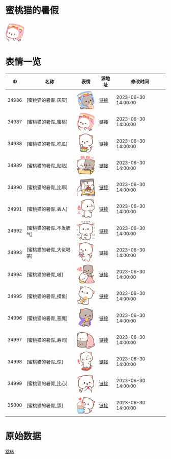 # 蜜桃猫的暑假

<img src="./cover.png" height="60" alt="cover" />

# 表情一览

|ID|名称|表情|源地址|修改时间|
|----|----|----|----|----|
|34986|[蜜桃猫的暑假_灰灰]|<img src="./pic/034986_%5B蜜桃猫的暑假_灰灰%5D.png" height="60" alt="灰灰"/>|[链接](https://i0.hdslb.com/bfs/garb/9229e0e1bc8f0edddc930e858ebb796a588d74ac.png)|2023-06-30 14:00:00|
|34987|[蜜桃猫的暑假_蜜桃]|<img src="./pic/034987_%5B蜜桃猫的暑假_蜜桃%5D.png" height="60" alt="蜜桃"/>|[链接](https://i0.hdslb.com/bfs/garb/2945e2f7aaba36d54e0463f3c39d817a779fe55e.png)|2023-06-30 14:00:00|
|34988|[蜜桃猫的暑假_吃瓜]|<img src="./pic/034988_%5B蜜桃猫的暑假_吃瓜%5D.png" height="60" alt="吃瓜"/>|[链接](https://i0.hdslb.com/bfs/garb/8da22385354cf71f0abce216353c5792e66efc7c.png)|2023-06-30 14:00:00|
|34989|[蜜桃猫的暑假_贴贴]|<img src="./pic/034989_%5B蜜桃猫的暑假_贴贴%5D.png" height="60" alt="贴贴"/>|[链接](https://i0.hdslb.com/bfs/garb/f27264c5412df07b7b2d4a75d633a94c0600576e.png)|2023-06-30 14:00:00|
|34990|[蜜桃猫的暑假_比耶]|<img src="./pic/034990_%5B蜜桃猫的暑假_比耶%5D.png" height="60" alt="比耶"/>|[链接](https://i0.hdslb.com/bfs/garb/db58435253ea53e4c56c6a4409b13f2f660b28b1.png)|2023-06-30 14:00:00|
|34991|[蜜桃猫的暑假_丢人]|<img src="./pic/034991_%5B蜜桃猫的暑假_丢人%5D.png" height="60" alt="丢人"/>|[链接](https://i0.hdslb.com/bfs/garb/0b0e6447bb76004e530e4d02a139c1d288e147d5.png)|2023-06-30 14:00:00|
|34992|[蜜桃猫的暑假_不发脾气]|<img src="./pic/034992_%5B蜜桃猫的暑假_不发脾气%5D.png" height="60" alt="不发脾气"/>|[链接](https://i0.hdslb.com/bfs/garb/efb6e4ab311d8cec41a0290b448e63722c467339.png)|2023-06-30 14:00:00|
|34993|[蜜桃猫的暑假_大佬喝茶]|<img src="./pic/034993_%5B蜜桃猫的暑假_大佬喝茶%5D.png" height="60" alt="大佬喝茶"/>|[链接](https://i0.hdslb.com/bfs/garb/96ef8579f08832bd78a9facfeca6613213ade7fb.png)|2023-06-30 14:00:00|
|34994|[蜜桃猫的暑假_啵]|<img src="./pic/034994_%5B蜜桃猫的暑假_啵%5D.png" height="60" alt="啵"/>|[链接](https://i0.hdslb.com/bfs/garb/71bd636b751969c2cfb3f0f8ffb854e7678306c0.png)|2023-06-30 14:00:00|
|34995|[蜜桃猫的暑假_摸鱼]|<img src="./pic/034995_%5B蜜桃猫的暑假_摸鱼%5D.png" height="60" alt="摸鱼"/>|[链接](https://i0.hdslb.com/bfs/garb/b1cd3d8e4374c2c27515bfb4586a4644037272f0.png)|2023-06-30 14:00:00|
|34996|[蜜桃猫的暑假_恶魔]|<img src="./pic/034996_%5B蜜桃猫的暑假_恶魔%5D.png" height="60" alt="恶魔"/>|[链接](https://i0.hdslb.com/bfs/garb/31bdb0ce51296e2555d25a49ddf732d35e50eb94.png)|2023-06-30 14:00:00|
|34997|[蜜桃猫的暑假_寿司]|<img src="./pic/034997_%5B蜜桃猫的暑假_寿司%5D.png" height="60" alt="寿司"/>|[链接](https://i0.hdslb.com/bfs/garb/a48f8171a5817cb1fd6a07149e745134c4cc0b01.png)|2023-06-30 14:00:00|
|34998|[蜜桃猫的暑假_惊]|<img src="./pic/034998_%5B蜜桃猫的暑假_惊%5D.png" height="60" alt="惊"/>|[链接](https://i0.hdslb.com/bfs/garb/3eb05527eae97fed98dfd809f2a7ec6d022fad27.png)|2023-06-30 14:00:00|
|34999|[蜜桃猫的暑假_比心]|<img src="./pic/034999_%5B蜜桃猫的暑假_比心%5D.png" height="60" alt="比心"/>|[链接](https://i0.hdslb.com/bfs/garb/045e7955ce4e353ba5612731e7284bd3a5ae1686.png)|2023-06-30 14:00:00|
|35000|[蜜桃猫的暑假_舔]|<img src="./pic/035000_%5B蜜桃猫的暑假_舔%5D.png" height="60" alt="舔"/>|[链接](https://i0.hdslb.com/bfs/garb/7c8a16e0aae1e6d8796867235171e492542f411a.png)|2023-06-30 14:00:00|

# 原始数据

[跳转](./raw.json)

